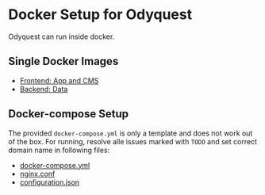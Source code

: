 # Docker Setup for Odyquest

Odyquest can run inside docker.

## Single Docker Images

* [Frontend: App and CMS](frontend/README.md)
* [Backend: Data](data-backend/README.md)

## Docker-compose Setup

The provided `docker-compose.yml` is only a template and does not work out of the box.
For running, resolve alle issues marked with `TODO` and set correct domain name in following files:

* [docker-compose.yml]()
* [nginx.conf]()
* [configuration.json]()
